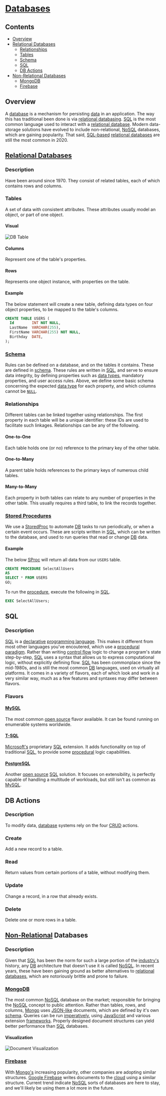 # [Databases](https://en.wikipedia.org/wiki/Database)

## Contents
- [Overview](#overview)
- [Relational Databases](#relational-databases)
  - [Relationships](#relationships)
  - [Tables](#tables)
  - [Schema](#schema)
  - [SQL](#sql)
  - [DB Actions](#db-actions)
- [Non-Relational Databases](#non-relational-databases)
  - [MongoDB](#mongodb)
  - [Firebase](#firebase)

## Overview
A [database](https://en.wikipedia.org/wiki/Database) is a mechanism for persisting [data](https://en.wikipedia.org/wiki/Data) in an application. The way this has traditional been done is via [relational databasing](https://en.wikipedia.org/wiki/Relational_database). [SQL](https://en.wikipedia.org/wiki/SQL) is the most common language used to interact with a [relational database](https://en.wikipedia.org/wiki/Relational_database). Modern data-storage solutions have evolved to include non-relational, [NoSQL](https://en.wikipedia.org/wiki/NoSQL) databases, which are gaining popularity. That said, [SQL-based](https://en.wikipedia.org/wiki/SQL) [relational databases](https://en.wikipedia.org/wiki/Relational_database) are still the most common in 2020.

## [Relational Databases](https://en.wikipedia.org/wiki/Relational_database)

### Description
Have been around since 1970. They consist of related tables, each of which contains rows and columns.

### Tables
A set of data with consistent attributes. These attributes usually model an object, or part of one object.

#### Visual
![DB Table](https://raw.githubusercontent.com/efournier92/Notes/master/Databases/Visuals/Table.png)

#### Columns
Represent one of the table's properties.

#### Rows
Represents one object instance, with properties on the table.

#### Example
The below statement will create a new table, defining data types on four object properties, to be mapped to the table's columns.
```sql
CREATE TABLE USERS (
  Id        INT NOT NULL,
  LastName  VARCHAR(255),
  FirstName VARCHAR(255) NOT NULL,
  Birthday  DATE,
);
```

### [Schema](https://en.wikipedia.org/wiki/Database_schema)
Rules can be defined on a database, and on the tables it contains. These are defined in [schema](https://en.wikipedia.org/wiki/Database_schema). These rules are written in [SQL](https://en.wikipedia.org/wiki/SQL), and serve to ensure data integrity, by defining properties such as [data types](https://www.w3schools.com/sql/sql_datatypes.asp), mandatory properties, and user access rules. Above, we define some basic schema concerning the expected [data type](https://www.w3schools.com/sql/sql_datatypes.asp) for each property, and which columns cannot be [`NULL`](https://en.wikipedia.org/wiki/Null_(SQL)).

### Relationships
Different tables can be linked together using relationships. The first property in each table will be a unique identifier: these IDs are used to facilitate such linkages. Relationships can be any of the following.

#### One-to-One
Each table holds one (or no) reference to the primary key of the other table.

#### One-to-Many
A parent table holds references to the primary keys of numerous child tables.

#### Many-to-Many
Each property in both tables can relate to any number of properties in the other table. This usually requires a third table, to link the records together.

### [Stored Procedures](https://en.wikipedia.org/wiki/Stored_procedure)
We use a [StoredProc](https://en.wikipedia.org/wiki/Stored_procedure) to automate [DB](https://en.wikipedia.org/wiki/Database) tasks to run periodically, or when a certain event occurs. These are scripts written in [SQL](https://en.wikipedia.org/wiki/SQL), which can be written to the database, and used to run queries that read or change [DB](https://en.wikipedia.org/wiki/Database) data.

#### Example
The below [SProc](https://en.wikipedia.org/wiki/Stored_procedure) will return all data from our `USERS` table.
```sql
CREATE PROCEDURE SelectAllUsers
AS
SELECT * FROM USERS
GO;
```

To run the [procedure](https://en.wikipedia.org/wiki/Stored_procedure), execute the following in [SQL](https://en.wikipedia.org/wiki/SQL).
```sql
EXEC SelectAllUsers;
```

## SQL

### Description
[SQL](https://en.wikipedia.org/wiki/SQL) is a [declarative](https://en.wikipedia.org/wiki/Declarative_programming) [programming language](https://en.wikipedia.org/wiki/Programming_language). This makes it different from most other languages you've encoutered, which use a [procedural](https://en.wikipedia.org/wiki/Procedural_programming) [paradigm](https://en.wikipedia.org/wiki/Programming_paradigm). Rather than writing [control flow](https://en.wikipedia.org/wiki/Control_flow) logic to change a program's state step-by-step, [SQL](https://en.wikipedia.org/wiki/SQL) uses a syntax that allows us to express computational logic, without explicitly defining flow. [SQL](https://en.wikipedia.org/wiki/SQL) has been commonplace since the mid-1980s, and is still the most common [DB](https://en.wikipedia.org/wiki/Database) languages, used on virtually all platforms. It comes in a variety of flavors, each of which look and work in a very similar way, much as a few features and syntaxes may differ between flavors.

### Flavors

#### [MySQL](https://www.mysql.com/)
The most common [open source](https://en.wikipedia.org/wiki/Open_source) flavor available. It can be found running on enumerable systems worldwide.

#### [T-SQL](https://en.wikipedia.org/wiki/Transact-SQL)
[Microsoft's](https://en.wikipedia.org/wiki/Microsoft) proprietary [SQL](https://en.wikipedia.org/wiki/SQL) extension. It adds functionality on top of traditional [SQL](https://en.wikipedia.org/wiki/SQL), to provide some [procedural](https://en.wikipedia.org/wiki/Procedural_programming) logic capabilities.

#### [PostgreSQL](https://www.postgresql.org/)
Another [open source](https://en.wikipedia.org/wiki/Open_source) [SQL](https://en.wikipedia.org/wiki/SQL) solution. It focuses on extensibility, is perfectly capable of handling a multitude of workloads, but still isn't as common as [MySQL](https://www.mysql.com/).

## DB Actions

### Description
To modify data, [database](https://en.wikipedia.org/wiki/Database) systems rely on the four [CRUD](https://en.wikipedia.org/wiki/Create,_read,_update_and_delete) actions.

### Create
Add a new record to a table.

### Read
Return values from certain portions of a table, without modifying them.

### Update
Change a record, in a row that already exists.

### Delete
Delete one or more rows in a table.

## [Non-Relational](https://en.wikipedia.org/wiki/NoSQL) Databases

### Description
Given that [SQL](https://en.wikipedia.org/wiki/SQL) has been the norm for such a large portion of the [industry's](https://en.wikipedia.org/wiki/Information_technology) history, any [DB](https://en.wikipedia.org/wiki/Database) architecture that doesn't use it is called [NoSQL](https://en.wikipedia.org/wiki/NoSQL). In recent years, these have been gaining ground as better alternatives to [relational databases](https://en.wikipedia.org/wiki/Relational_database), which are notoriously brittle and prone to failure.

### [MongoDB](https://en.wikipedia.org/wiki/MongoDB)
The most common [NoSQL](https://en.wikipedia.org/wiki/NoSQL) database on the market; responsible for bringing the [NoSQL](https://en.wikipedia.org/wiki/NoSQL) concept to public attention. Rather than tables, rows, and columns, [Mongo](https://en.wikipedia.org/wiki/MongoDB) uses [JSON-like](https://en.wikipedia.org/wiki/JSON) documents, which are defined by it's own [schema](https://docs.mongodb.com/manual/data-modeling/). Queries can be run [imperatively](https://en.wikipedia.org/wiki/Imperative_programming), using [JavaScript](https://en.wikipedia.org/wiki/JavaScript) and various extension [frameworks](https://en.wikipedia.org/wiki/Software_framework). Properly designed document structures can yield better performance than [SQL](https://en.wikipedia.org/wiki/SQL) databases.

#### Visualization
![Document Visualization](https://raw.githubusercontent.com/efournier92/Notes/master/Databases/Visuals/MongoDoc.png)

### [Firebase](https://firebase.google.com/)
With [Mongo's](https://en.wikipedia.org/wiki/MongoDB) increasing popularity, other companies are adopting similar structures. [Google Firebase](https://en.wikipedia.org/wiki/Firebase) writes documents to the [cloud](https://en.wikipedia.org/wiki/Cloud_computing) using a similar structure. Current trend indicate [NoSQL](https://en.wikipedia.org/wiki/NoSQL) sorts of databases are here to stay, and we'll likely be using them a lot more in the future. 

